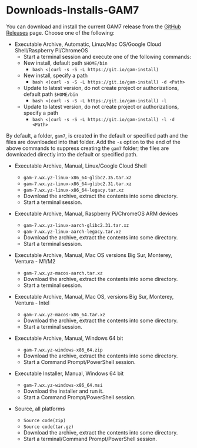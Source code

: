 # Downloads-Installs-GAM7
You can download and install the current GAM7 release from the [GitHub Releases](https://github.com/GAM-team/GAM/releases/latest) page.
Choose one of the following:

* Executable Archive, Automatic, Linux/Mac OS/Google Cloud Shell/Raspberry Pi/ChromeOS
  - Start a terminal session and execute one of the following commands:
  - New install, default path `$HOME/bin`
    - `bash <(curl -s -S -L https://git.io/gam-install)`
  - New install, specify a path
    - `bash <(curl -s -S -L https://git.io/gam-install) -d <Path>`
  - Update to latest version, do not create project or authorizations, default path `$HOME/bin`
    - `bash <(curl -s -S -L https://git.io/gam-install) -l`
  - Update to latest version, do not create project or authorizations, specify a path
    - `bash <(curl -s -S -L https://git.io/gam-install) -l -d <Path>`

By default, a folder, `gam7`, is created in the default or specified path and the files are downloaded into that folder.
Add the `-s` option to the end of the above commands to suppress creating the `gam7` folder; the files are downloaded directly into the default or specified path.

* Executable Archive, Manual, Linux/Google Cloud Shell
  - `gam-7.wx.yz-linux-x86_64-glibc2.35.tar.xz`
  - `gam-7.wx.yz-linux-x86_64-glibc2.31.tar.xz`
  - `gam-7.wx.yz-linux-x86_64-legacy.tar.xz`
  - Download the archive, extract the contents into some directory.
  - Start a terminal session.

* Executable Archive, Manual, Raspberry Pi/ChromeOS ARM devices
  - `gam-7.wx.yz-linux-aarch-glibc2.31.tar.xz`
  - `gam-7.wx.yz-linux-aarch-legacy.tar.xz`
  - Download the archive, extract the contents into some directory.
  - Start a terminal session.

* Executable Archive, Manual, Mac OS versions Big Sur, Monterey, Ventura - M1/M2
  - `gam-7.wx.yz-macos-aarch.tar.xz`
  - Download the archive, extract the contents into some directory.
  - Start a terminal session.

* Executable Archive, Manual, Mac OS, versions Big Sur, Monterey, Ventura - Intel
  - `gam-7.wx.yz-macos-x86_64.tar.xz`
  - Download the archive, extract the contents into some directory.
  - Start a terminal session.

* Executable Archive, Manual, Windows 64 bit
  - `gam-7.wx.yz-windows-x86_64.zip`
  - Download the archive, extract the contents into some directory.
  - Start a Command Prompt/PowerShell session.

* Executable Installer, Manual, Windows 64 bit
  - `gam-7.wx.yz-windows-x86_64.msi`
  - Download the installer and run it.
  - Start a Command Prompt/PowerShell session.

* Source, all platforms
  - `Source code(zip)`
  - `Source code(tar.gz)`
  - Download the archive, extract the contents into some directory.
  - Start a terminal/Command Prompt/PowerShell session.
